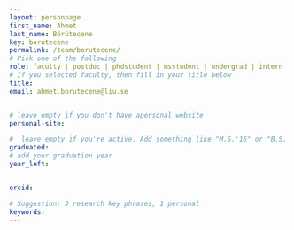 ```yaml
---
layout: personpage
first_name: Ahmet
last_name: Börütecene
key: borutecene
permalink: /team/borutecene/
# Pick one of the following
role: faculty | postdoc | phdstudent | msstudent | undergrad | intern | alumnus
# If you selected faculty, then fill in your title below
title: 
email: ahmet.borutecene@liu.se


# leave empty if you don't have apersonal website
personal-site: 

#  leave empty if you're active. Add something like "M.S.'16" or "B.S.'17" if you got a degree while with the Vis Collective. Add "N" if you left before you got a degree.
graduated:
# add your graduation year
year_left:


orcid: 

# Suggestion: 3 research key phrases, 1 personal
keywords:
---
```

